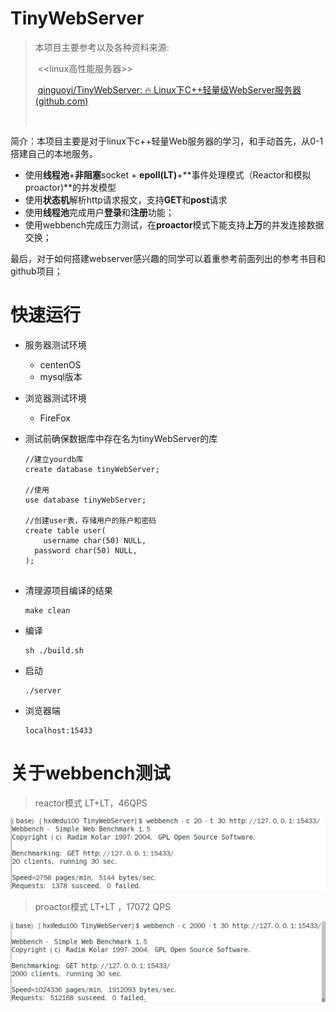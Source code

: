 # TinyWebServer

>本项目主要参考以及各种资料来源:
>
>​	<<linux高性能服务器>>
>
>​	[qinguoyi/TinyWebServer: :fire: Linux下C++轻量级WebServer服务器 (github.com)](https://github.com/qinguoyi/TinyWebServer)
>
>​	

简介：本项目主要是对于linux下c++轻量Web服务器的学习，和手动首先，从0-1搭建自己的本地服务。

- 使用**线程池**+**非阻塞**socket + **epoll(LT)**+**事件处理模式（Reactor和模拟proactor)**的并发模型
- 使用**状态机**解析http请求报文，支持**GET**和**post**请求
- 使用**线程池**完成用户**登录**和**注册**功能；
- 使用webbench完成压力测试，在**proactor**模式下能支持**上万**的并发连接数据交换；

最后，对于如何搭建webserver感兴趣的同学可以着重参考前面列出的参考书目和github项目；



# 快速运行

- 服务器测试环境

  - centenOS
  - mysql版本

- 浏览器测试环境

  - FireFox

- 测试前确保数据库中存在名为tinyWebServer的库

  ```mysql
  //建立yourdb库
  create database tinyWebServer;
  
  //使用
  use database tinyWebServer;
  
  //创建user表，存储用户的账户和密码
  create table user(
      username char(50) NULL,
  	password char(50) NULL,
  );
  
  
  ```

- 清理源项目编译的结果

  ```shell
  make clean
  ```

- 编译

  ```shell
  sh ./build.sh
  ```

- 启动

  ```shell
  ./server
  ```

- 浏览器端

  ```shell
  localhost:15433
  ```

  

# 关于webbench测试

> reactor模式  LT+LT，46QPS

![image-20240301115659099](.\reactor_result.png)



>  proactor模式 LT+LT ，17072 QPS

![image-20240301124702776](.\proactor_result.png)